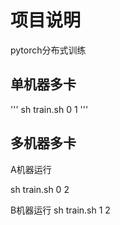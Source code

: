 
# 项目说明

pytorch分布式训练

## 单机器多卡
'''
sh train.sh 0 1
'''

## 多机器多卡

A机器运行

sh train.sh 0 2

B机器运行
sh train.sh 1 2

